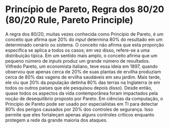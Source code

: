 # Princípio de Pareto, Regra dos 80/20 (80/20 Rule, Pareto Principle)

A regra dos 80/20, muitas vezes conhecida como Princípio de Pareto, é um conceito que afirma que 20% do _input_ determina 80% do resultado em um determinado cenário ou sistema. O conceito não afirma que esta proporção específica se aplica a todos os casos; em vez disso, refere-se a uma distribuição típica. Em um sentido mais amplo, o conceito afirma que um pequeno número de _inputs_ produz um grande número de resultados. Vilfredo Pareto, um economista italiano, teve essa ideia em 1897, quando observou que apenas cerca de 20% de suas plantas de ervilha produziam cerca de 80% das vagens de ervilha saudáveis ​​em seu jardim. Mais tarde, ele viu que 20% da população detinha 80% das terras na Inglaterra (e em todos os outros países que ele pesquisou depois disso). Desde então, quase todos os aspectos da vida contemporânea foram impactados pela noção de desequilíbrio proposto por Pareto. Em ciências da computação, o Princípio de Pareto pode ser usado por especialistas em TI para detectar 80% dos perigos causados ​​por 20% dos controles de segurança. Isso permite que eles fortaleçam apenas alguns controles críticos enquanto protegem a rede da grande maioria dos ataques.
